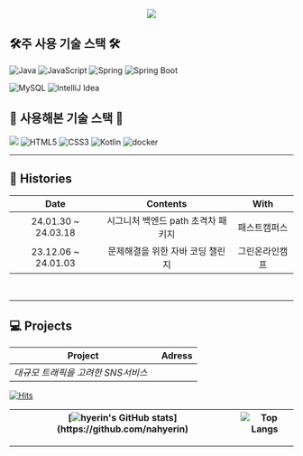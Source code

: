 <p align='center'>
<img src="https://capsule-render.vercel.app/api?type=waving&color=auto&height=200&section=header&text=Hyeeerin'sGitHub&fontSize=90" />
</p>



## 🛠주 사용 기술 스택 🛠
![Java](https://img.shields.io/badge/Java-007396?style=for-the-badge&logo=openjdk&logoColor=white)
![JavaScript](https://img.shields.io/badge/JavaScript-F7DF1E?style=for-the-badge&logo=javascript&logoColor=black)
![Spring](https://img.shields.io/badge/Spring-6DB33F?style=for-the-badge&logo=spring&logoColor=white)
![Spring Boot](https://img.shields.io/badge/Spring_Boot-6DB33F?style=for-the-badge&logo=spring-boot&logoColor=white)
<!-- ![Python](https://img.shields.io/badge/Python-3776AB?style=for-the-badge&logo=python&logoColor=white) -->
![MySQL](https://img.shields.io/badge/MySQL-4479A1?style=for-the-badge&logo=mysql&logoColor=white)
![IntelliJ Idea](https://img.shields.io/badge/intellijidea-000000.svg?&style=for-the-badge&logo=intellijidea&logoColor=white)

## 🧰 사용해본 기술 스택 🧰
<img src="https://img.shields.io/badge/firebase-FFCA28?style=for-the-badge&logo=firebase&logoColor=white"><abcdefghijk>
![HTML5](https://img.shields.io/badge/HTML5-E34F26?style=for-the-badge&logo=html5&logoColor=white)
![CSS3](https://img.shields.io/badge/CSS3-1572B6?style=for-the-badge&logo=css3&logoColor=white)
![Kotlin](https://img.shields.io/badge/Kotlin-0095D5?style=for-the-badge&logo=kotlin&logoColor=white)
![docker](https://img.shields.io/badge/docker-2496ED?style=for-the-badge&logo=docker&logoColor=white)


<hr>







<!-- [![stackticon](https://firebasestorage.googleapis.com/v0/b/stackticon-81399.appspot.com/o/images%2F1690982818384?alt=media&token=2a38c110-ee97-4ae3-9ad6-b569944ec34a)](https://github.com/msdio/stackticon) -->

<!--
[![stackticon](https://firebasestorage.googleapis.com/v0/b/stackticon-81399.appspot.com/o/images%2F1690984961126?alt=media&token=39aa059b-8452-428b-979c-ac751eff9e27)](https://github.com/msdio/stackticon)
-->

<!-- <div style="text-align: center;">
<a href="https://github.com/msdio/stackticon">
  <img src="https://firebasestorage.googleapis.com/v0/b/stackticon-81399.appspot.com/o/images%2F1690982818384?alt=media&token=2a38c110-ee97-4ae3-9ad6-b569944ec34a" alt="stackticon" width="700px"/>
</a>
</div>

-->

<div align="left">

## 🎥 Histories <br>
<!-- <div align="center"> -->
  
| Date | Contents | With |
|:---:|:---:|:---:|
| 24.01.30 ~ 24.03.18 | 시그니처 백엔드 path 초격차 패키지 | 패스트캠퍼스 |
| 23.12.06 ~ 24.01.03 | 문제해결을 위한 자바 코딩 챌린지 | 그린온라인캠프 |

<!-- |  | 파이썬으로 할 수 있는 모든 것 with 47개 프로젝트 | 패스트캠퍼스 | -->
<!-- |  | 10개 프로젝트로 완성하는 백엔드 웹개발(Java/Spring) | 패스트캠퍼스 | -->
<!-- |  | 자바 스프링 프레임워크 - 신입 프로그래머를 위한 강좌 | 인프런 | -->
  
<!-- </div> -->


<br><hr>
## 💻 Projects


<!-- #### 👨‍👩‍👦‍👦 Team -->
<!-- | Project | Adress | -->
<!-- |---|---| -->
<!-- |*컬러제안사이트-협업하기 연습* &nbsp;| https://github.com/nahyerin/hyeerinProject/tree/main/colorProj | -->

| Project | Adress |
|---|---|
|*대규모 트래픽을 고려한 SNS서비스* &nbsp; | |



</div>
</details>

[![Hits](https://hits.seeyoufarm.com/api/count/incr/badge.svg?url=https%3A%2F%2Fgithub.com%2Fnahyerin&count_bg=%23B2D5FF&title_bg=%23858486&icon=github.svg&icon_color=%23FFFFFF&title=GitHub&edge_flat=false)](https://github.com/nahyerin)


|[![hyerin's GitHub stats](https://github-readme-stats.vercel.app/api?username=nahyerin&include_all_commits=true&theme=swift&hide_border=true&count_private=true&locale=kr&disable_animations=false&show_owner=false&&theme=buefyhide_border=true")](https://github.com/nahyerin)|![Top Langs](https://github-readme-stats.vercel.app/api/top-langs/?username=nahyerin)
| ------------- | ------------- |


---



<!-- ![Footer](https://capsule-render.vercel.app/api?type=waving&color=timeGradient&height=200&animation=twinkling&section=footer) -->

  
